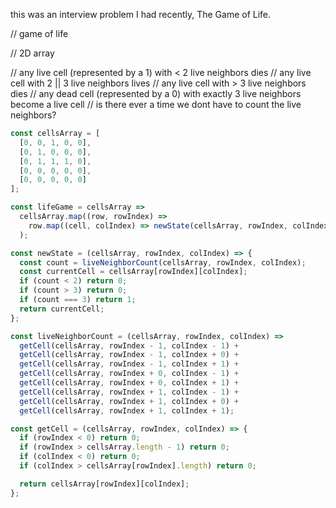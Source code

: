 this was an interview problem I had recently, The Game of Life. 

// game of life

// 2D array

// any live cell (represented by a 1) with < 2 live neighbors dies
// any live cell with 2 || 3 live neighbors lives
// any live cell with > 3 live neighbors dies
// any dead cell (represented by a 0) with exactly 3 live neighbors become a live cell
// is there ever a time we dont have to count the live neighbors?

```js
const cellsArray = [
  [0, 0, 1, 0, 0],
  [0, 1, 0, 0, 0],
  [0, 1, 1, 1, 0],
  [0, 0, 0, 0, 0],
  [0, 0, 0, 0, 0]
];

const lifeGame = cellsArray =>
  cellsArray.map((row, rowIndex) =>
    row.map((cell, colIndex) => newState(cellsArray, rowIndex, colIndex))
  );

const newState = (cellsArray, rowIndex, colIndex) => {
  const count = liveNeighborCount(cellsArray, rowIndex, colIndex);
  const currentCell = cellsArray[rowIndex][colIndex];
  if (count < 2) return 0;
  if (count > 3) return 0;
  if (count === 3) return 1;
  return currentCell;
};

const liveNeighborCount = (cellsArray, rowIndex, colIndex) =>
  getCell(cellsArray, rowIndex - 1, colIndex - 1) +
  getCell(cellsArray, rowIndex - 1, colIndex + 0) +
  getCell(cellsArray, rowIndex - 1, colIndex + 1) +
  getCell(cellsArray, rowIndex + 0, colIndex - 1) +
  getCell(cellsArray, rowIndex + 0, colIndex + 1) +
  getCell(cellsArray, rowIndex + 1, colIndex - 1) +
  getCell(cellsArray, rowIndex + 1, colIndex + 0) +
  getCell(cellsArray, rowIndex + 1, colIndex + 1);

const getCell = (cellsArray, rowIndex, colIndex) => {
  if (rowIndex < 0) return 0;
  if (rowIndex > cellsArray.length - 1) return 0;
  if (colIndex < 0) return 0;
  if (colIndex > cellsArray[rowIndex].length) return 0;

  return cellsArray[rowIndex][colIndex];
};
```

